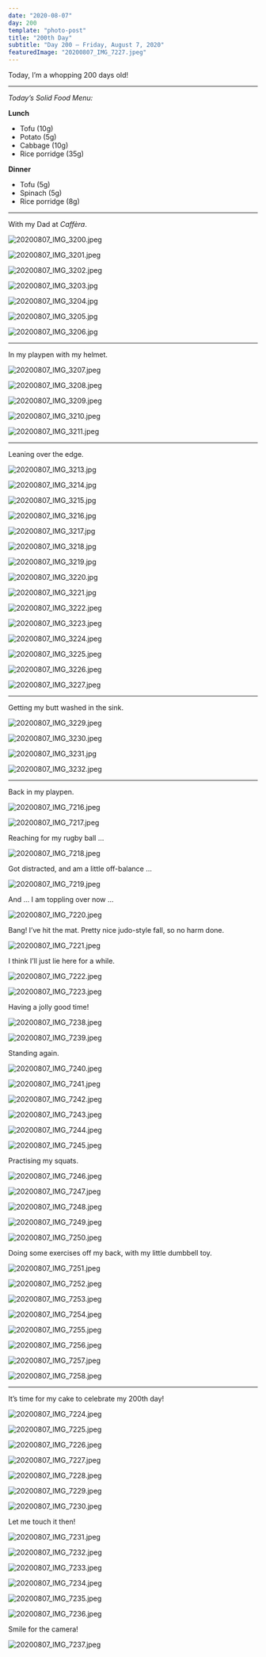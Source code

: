 ```yaml
---
date: "2020-08-07"
day: 200
template: "photo-post"
title: "200th Day"
subtitle: "Day 200 – Friday, August 7, 2020"
featuredImage: "20200807_IMG_7227.jpeg"
---
```


Today, I’m a whopping 200 days old!

<hr />

_Today’s Solid Food Menu:_

**Lunch**

- Tofu (10g)
- Potato (5g)
- Cabbage (10g)
- Rice porridge (35g)

**Dinner**

- Tofu (5g)
- Spinach (5g)
- Rice porridge (8g)

<hr />

With my Dad at *Caffèra*.

![20200807_IMG_3200.jpeg](20200807_IMG_3200.jpeg)

![20200807_IMG_3201.jpeg](20200807_IMG_3201.jpeg)

![20200807_IMG_3202.jpeg](20200807_IMG_3202.jpeg)

![20200807_IMG_3203.jpg](20200807_IMG_3203.jpg)

![20200807_IMG_3204.jpg](20200807_IMG_3204.jpg)

![20200807_IMG_3205.jpg](20200807_IMG_3205.jpg)

![20200807_IMG_3206.jpg](20200807_IMG_3206.jpg)

<hr />

In my playpen with my helmet.

![20200807_IMG_3207.jpeg](20200807_IMG_3207.jpeg)

![20200807_IMG_3208.jpeg](20200807_IMG_3208.jpeg)

![20200807_IMG_3209.jpeg](20200807_IMG_3209.jpeg)

![20200807_IMG_3210.jpeg](20200807_IMG_3210.jpeg)

![20200807_IMG_3211.jpeg](20200807_IMG_3211.jpeg)

<hr />

Leaning over the edge.

![20200807_IMG_3213.jpg](20200807_IMG_3213.jpg)

![20200807_IMG_3214.jpg](20200807_IMG_3214.jpg)

![20200807_IMG_3215.jpg](20200807_IMG_3215.jpg)

![20200807_IMG_3216.jpg](20200807_IMG_3216.jpg)

![20200807_IMG_3217.jpg](20200807_IMG_3217.jpg)

![20200807_IMG_3218.jpg](20200807_IMG_3218.jpg)

![20200807_IMG_3219.jpg](20200807_IMG_3219.jpg)

![20200807_IMG_3220.jpg](20200807_IMG_3220.jpg)

![20200807_IMG_3221.jpg](20200807_IMG_3221.jpg)

![20200807_IMG_3222.jpeg](20200807_IMG_3222.jpeg)

![20200807_IMG_3223.jpeg](20200807_IMG_3223.jpeg)

![20200807_IMG_3224.jpeg](20200807_IMG_3224.jpeg)

![20200807_IMG_3225.jpeg](20200807_IMG_3225.jpeg)

![20200807_IMG_3226.jpeg](20200807_IMG_3226.jpeg)

![20200807_IMG_3227.jpeg](20200807_IMG_3227.jpeg)

<hr />

Getting my butt washed in the sink.

![20200807_IMG_3229.jpeg](20200807_IMG_3229.jpeg)

![20200807_IMG_3230.jpeg](20200807_IMG_3230.jpeg)

![20200807_IMG_3231.jpg](20200807_IMG_3231.jpg)

![20200807_IMG_3232.jpeg](20200807_IMG_3232.jpeg)

<hr />

Back in my playpen.

![20200807_IMG_7216.jpeg](20200807_IMG_7216.jpeg)

![20200807_IMG_7217.jpeg](20200807_IMG_7217.jpeg)

Reaching for my rugby ball …

![20200807_IMG_7218.jpeg](20200807_IMG_7218.jpeg)

Got distracted, and am a little off-balance …

![20200807_IMG_7219.jpeg](20200807_IMG_7219.jpeg)

And … I am toppling over now …

![20200807_IMG_7220.jpeg](20200807_IMG_7220.jpeg)

Bang! I’ve hit the mat. Pretty nice judo-style fall, so no harm done.

![20200807_IMG_7221.jpeg](20200807_IMG_7221.jpeg)

I think I’ll just lie here for a while.

![20200807_IMG_7222.jpeg](20200807_IMG_7222.jpeg)

![20200807_IMG_7223.jpeg](20200807_IMG_7223.jpeg)

Having a jolly good time!

![20200807_IMG_7238.jpeg](20200807_IMG_7238.jpeg)

![20200807_IMG_7239.jpeg](20200807_IMG_7239.jpeg)

Standing again.

![20200807_IMG_7240.jpeg](20200807_IMG_7240.jpeg)

![20200807_IMG_7241.jpeg](20200807_IMG_7241.jpeg)

![20200807_IMG_7242.jpeg](20200807_IMG_7242.jpeg)

![20200807_IMG_7243.jpeg](20200807_IMG_7243.jpeg)

![20200807_IMG_7244.jpeg](20200807_IMG_7244.jpeg)

![20200807_IMG_7245.jpeg](20200807_IMG_7245.jpeg)

Practising my squats.

![20200807_IMG_7246.jpeg](20200807_IMG_7246.jpeg)

![20200807_IMG_7247.jpeg](20200807_IMG_7247.jpeg)

![20200807_IMG_7248.jpeg](20200807_IMG_7248.jpeg)

![20200807_IMG_7249.jpeg](20200807_IMG_7249.jpeg)

![20200807_IMG_7250.jpeg](20200807_IMG_7250.jpeg)

Doing some exercises off my back, with my little dumbbell toy.

![20200807_IMG_7251.jpeg](20200807_IMG_7251.jpeg)

![20200807_IMG_7252.jpeg](20200807_IMG_7252.jpeg)

![20200807_IMG_7253.jpeg](20200807_IMG_7253.jpeg)

![20200807_IMG_7254.jpeg](20200807_IMG_7254.jpeg)

![20200807_IMG_7255.jpeg](20200807_IMG_7255.jpeg)

![20200807_IMG_7256.jpeg](20200807_IMG_7256.jpeg)

![20200807_IMG_7257.jpeg](20200807_IMG_7257.jpeg)

![20200807_IMG_7258.jpeg](20200807_IMG_7258.jpeg)

<hr />

It’s time for my cake to celebrate my 200th day!

![20200807_IMG_7224.jpeg](20200807_IMG_7224.jpeg)

![20200807_IMG_7225.jpeg](20200807_IMG_7225.jpeg)

![20200807_IMG_7226.jpeg](20200807_IMG_7226.jpeg)

![20200807_IMG_7227.jpeg](20200807_IMG_7227.jpeg)

![20200807_IMG_7228.jpeg](20200807_IMG_7228.jpeg)

![20200807_IMG_7229.jpeg](20200807_IMG_7229.jpeg)

![20200807_IMG_7230.jpeg](20200807_IMG_7230.jpeg)

Let me touch it then!

![20200807_IMG_7231.jpeg](20200807_IMG_7231.jpeg)

![20200807_IMG_7232.jpeg](20200807_IMG_7232.jpeg)

![20200807_IMG_7233.jpeg](20200807_IMG_7233.jpeg)

![20200807_IMG_7234.jpeg](20200807_IMG_7234.jpeg)

![20200807_IMG_7235.jpeg](20200807_IMG_7235.jpeg)

![20200807_IMG_7236.jpeg](20200807_IMG_7236.jpeg)

Smile for the camera!

![20200807_IMG_7237.jpeg](20200807_IMG_7237.jpeg)
